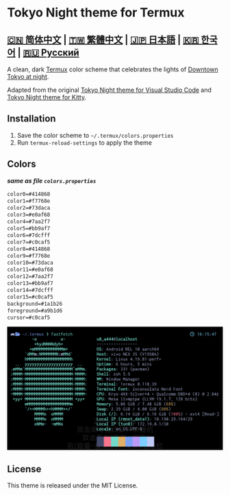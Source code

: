 # Tokyo Night theme for Termux
[🇨🇳 简体中文](./README.zh_CN.md) | [🇹🇼 繁體中文](./README.zh_TW.md) | [🇯🇵 日本語](./README.ja_JP.md) | [🇰🇷 한국어](./README.kr.md) | [🇷🇺 Русский](./README.ru.md)
---
A clean, dark [Termux](https://termux.dev/) color scheme that celebrates the lights of [Downtown Tokyo at night](https://www.google.com/search?q=tokyo+night&newwindow=1&sxsrf=ACYBGNRiOGCstG_Xohb8CgG5UGwBRpMIQg:1571032079139&source=lnms&tbm=isch&sa=X&ved=0ahUKEwiayIfIhpvlAhUGmuAKHbfRDaIQ_AUIEigB&biw=1280&bih=666&dpr=2).

Adapted from the original [Tokyo Night theme for Visual Studio Code](https://github.com/enkia/tokyo-night-vscode-theme) and [Tokyo Night theme for Kitty](https://github.com/davidmathers/tokyo-night-kitty-theme).

## Installation

1. Save the color scheme to `~/.termux/colors.properties`
2. Run `termux-reload-settings` to apply the theme

## Colors
***same as file `colors.properties`***
```properties
color0=#414868
color1=#f7768e
color2=#73daca
color3=#e0af68
color4=#7aa2f7
color5=#bb9af7
color6=#7dcfff
color7=#c0caf5
color8=#414868
color9=#f7768e
color10=#73daca
color11=#e0af68
color12=#7aa2f7
color13=#bb9af7
color14=#7dcfff
color15=#c0caf5
background=#1a1b26
foreground=#a9b1d6
cursor=#c0caf5
```

![Tokyo Night theme for Termux - Preview](./screenshot.png)

## License

This theme is released under the MIT License.
